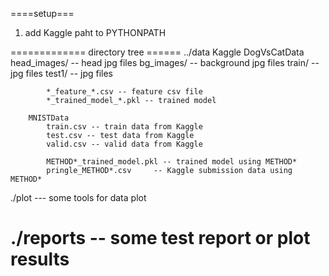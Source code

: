 
====setup===
1. add Kaggle paht to PYTHONPATH


============= directory tree ======
../data 
    Kaggle
        DogVsCatData
            head_images/ -- head jpg files
            bg_images/ -- background jpg files
            train/ -- jpg files
            test1/ -- jpg files

            *_feature_*.csv -- feature csv file
            *_trained_model_*.pkl -- trained model
            
        MNISTData
            train.csv -- train data from Kaggle
            test.csv -- test data from Kaggle
            valid.csv -- valid data from Kaggle

            METHOD*_trained_model.pkl -- trained model using METHOD*
            pringle_METHOD*.csv     -- Kaggle submission data using METHOD*

./plot  ---  some tools for data plot

./reports  -- some test report or plot results 
==========================================
